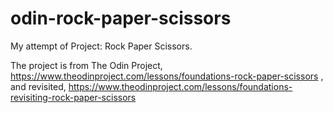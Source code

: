# odin-rock-paper-scissors
My attempt of Project: Rock Paper Scissors.

The project is from The Odin Project, https://www.theodinproject.com/lessons/foundations-rock-paper-scissors
, and revisited, https://www.theodinproject.com/lessons/foundations-revisiting-rock-paper-scissors
